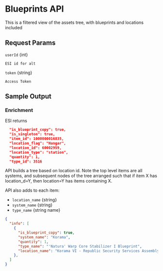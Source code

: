 # Blueprints API

This is a filtered view of the assets tree, with blueprints and locations included

## Request Params

`userId` {int}

    ESI id for alt

`token` {string}

    Access Token

## Sample Output

### Enrichment

ESI returns
```json
  "is_blueprint_copy": true,
  "is_singleton": true,
  "item_id": 1000000016835,
  "location_flag": "Hangar",
  "location_id": 60002959,
  "location_type": "station",
  "quantity": 1,
  "type_id": 3516
```
API builds a tree based on location id. Note the top level items are all systems, and subsequent nodes of the tree arranged such that if item X has location_d=Y, then location=Y has items containing X.

API also adds to each item:

* `location_name`  {string}
* `system_name`  {string}
* `type_name` {string name}

```json
{
  "info": [
    {
      "is_blueprint_copy": true,
      "system_name": "Korama",
      "quantity": 1,
      "type_name": "'Natura' Warp Core Stabilizer I Blueprint",
      "location_name": "Korama VI - Republic Security Services Assembly Plant",
    },
  ]
}
```
